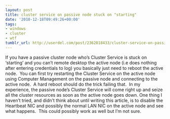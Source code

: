 ```yaml
---
layout: post
title: cluster service on passive node stuck on "starting"
date: '2010-12-18T09:49:26+00:00'
tags:
- windows
- cluster
- wtf
tumblr_url: http://userdel.com/post/2362018433/cluster-service-on-passive-node-stuck-on
---
```

If you have a passive cluster node who’s Cluster Service is stuck on ‘starting’ and you can’t remote desktop the active node (i.e does nothing after entering credentials to log) you basically just need to reboot the active node.  You can first try restarting the Cluster Service on the active node using Computer Management on the passive node and connecting to the active node.  A hard reboot should do the trick failing that.  In my experience, the passive node’s Cluster Service will come right up and seize all the cluster resources as soon as the active node goes down.
One thing I haven’t tried, and didn’t think about until writing this article, is to disable the Heartbeat NIC and possibly the normal LAN NIC on the active node and see what happens.  This could possibly work as well but I’m not sure.
